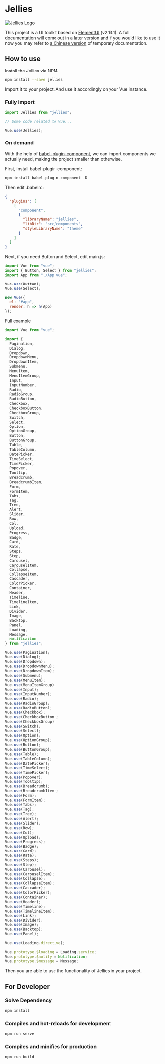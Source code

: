 # Jellies

![Jellies Logo](https://user-images.githubusercontent.com/2560088/70382313-91314180-1994-11ea-8ad3-6c97b1d0a283.png)

This project is a UI toolkit based on [ElementUI](https://github.com/ElemeFE/element) (v2.13.1). A full documentation will come out in a later version and if you would like to use it now you may refer to [a Chinese version](https://www.yuque.com/haoranyu/jellies) of temporary documentation.

## How to use

Install the Jellies via NPM.

```bash
npm install --save jellies
```

Import it to your project. And use it accordingly on your Vue instance.

### Fully import

```javascript
import Jellies from "jellies";

// Some code related to Vue...

Vue.use(Jellies);
```

### On demand

With the help of [babel-plugin-component](https://github.com/ElementUI/babel-plugin-component), we can import components we actually need, making the project smaller than otherwise.

First, install babel-plugin-component:

```javascript
npm install babel-plugin-component -D
```

Then edit .babelrc:

```json
{
  "plugins": [
    [
      "component",
      {
        "libraryName": "jellies",
        "libDir": "src/components",
        "styleLibraryName": "theme"
      }
    ]
  ]
}
```

Next, if you need Button and Select, edit main.js:

```javascript
import Vue from "vue";
import { Button, Select } from "jellies";
import App from "./App.vue";

Vue.use(Button);
Vue.use(Select);

new Vue({
  el: "#app",
  render: h => h(App)
});
```

Full example

```javascript
import Vue from "vue";

import {
  Pagination,
  Dialog,
  Dropdown,
  DropdownMenu,
  DropdownItem,
  Submenu,
  MenuItem,
  MenuItemGroup,
  Input,
  InputNumber,
  Radio,
  RadioGroup,
  RadioButton,
  Checkbox,
  CheckboxButton,
  CheckboxGroup,
  Switch,
  Select,
  Option,
  OptionGroup,
  Button,
  ButtonGroup,
  Table,
  TableColumn,
  DatePicker,
  TimeSelect,
  TimePicker,
  Popover,
  Tooltip,
  Breadcrumb,
  BreadcrumbItem,
  Form,
  FormItem,
  Tabs,
  Tag,
  Tree,
  Alert,
  Slider,
  Row,
  Col,
  Upload,
  Progress,
  Badge,
  Card,
  Rate,
  Steps,
  Step,
  Carousel,
  CarouselItem,
  Collapse,
  CollapseItem,
  Cascader,
  ColorPicker,
  Container,
  Header,
  Timeline,
  TimelineItem,
  Link,
  Divider,
  Image,
  Backtop,
  Panel,
  Loading,
  Message,
  Notification
} from "jellies";

Vue.use(Pagination);
Vue.use(Dialog);
Vue.use(Dropdown);
Vue.use(DropdownMenu);
Vue.use(DropdownItem);
Vue.use(Submenu);
Vue.use(MenuItem);
Vue.use(MenuItemGroup);
Vue.use(Input);
Vue.use(InputNumber);
Vue.use(Radio);
Vue.use(RadioGroup);
Vue.use(RadioButton);
Vue.use(Checkbox);
Vue.use(CheckboxButton);
Vue.use(CheckboxGroup);
Vue.use(Switch);
Vue.use(Select);
Vue.use(Option);
Vue.use(OptionGroup);
Vue.use(Button);
Vue.use(ButtonGroup);
Vue.use(Table);
Vue.use(TableColumn);
Vue.use(DatePicker);
Vue.use(TimeSelect);
Vue.use(TimePicker);
Vue.use(Popover);
Vue.use(Tooltip);
Vue.use(Breadcrumb);
Vue.use(BreadcrumbItem);
Vue.use(Form);
Vue.use(FormItem);
Vue.use(Tabs);
Vue.use(Tag);
Vue.use(Tree);
Vue.use(Alert);
Vue.use(Slider);
Vue.use(Row);
Vue.use(Col);
Vue.use(Upload);
Vue.use(Progress);
Vue.use(Badge);
Vue.use(Card);
Vue.use(Rate);
Vue.use(Steps);
Vue.use(Step);
Vue.use(Carousel);
Vue.use(CarouselItem);
Vue.use(Collapse);
Vue.use(CollapseItem);
Vue.use(Cascader);
Vue.use(ColorPicker);
Vue.use(Container);
Vue.use(Header);
Vue.use(Timeline);
Vue.use(TimelineItem);
Vue.use(Link);
Vue.use(Divider);
Vue.use(Image);
Vue.use(Backtop);
Vue.use(Panel);

Vue.use(Loading.directive);

Vue.prototype.$loading = Loading.service;
Vue.prototype.$notify = Notification;
Vue.prototype.$message = Message;
```

Then you are able to use the functionality of Jellies in your project.

## For Developer

### Solve Dependency

```bash
npm install
```

### Compiles and hot-reloads for development

```bash
npm run serve
```

### Compiles and minifies for production

```bash
npm run build
```
